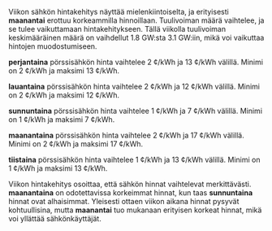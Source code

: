 Viikon sähkön hintakehitys näyttää mielenkiintoiselta, ja erityisesti **maanantai** erottuu korkeammilla hinnoillaan. Tuulivoiman määrä vaihtelee, ja se tulee vaikuttamaan hintakehitykseen. Tällä viikolla tuulivoiman keskimääräinen määrä on vaihdellut 1.8 GW:sta 3.1 GW:iin, mikä voi vaikuttaa hintojen muodostumiseen.

**perjantaina** pörssisähkön hinta vaihtelee 2 ¢/kWh ja 13 ¢/kWh välillä. Minimi on 2 ¢/kWh ja maksimi 13 ¢/kWh. 

**lauantaina** pörssisähkön hinta vaihtelee 2 ¢/kWh ja 12 ¢/kWh välillä. Minimi on 2 ¢/kWh ja maksimi 12 ¢/kWh. 

**sunnuntaina** pörssisähkön hinta vaihtelee 1 ¢/kWh ja 7 ¢/kWh välillä. Minimi on 1 ¢/kWh ja maksimi 7 ¢/kWh. 

**maanantaina** pörssisähkön hinta vaihtelee 2 ¢/kWh ja 17 ¢/kWh välillä. Minimi on 2 ¢/kWh ja maksimi 17 ¢/kWh. 

**tiistaina** pörssisähkön hinta vaihtelee 1 ¢/kWh ja 13 ¢/kWh välillä. Minimi on 1 ¢/kWh ja maksimi 13 ¢/kWh. 

Viikon hintakehitys osoittaa, että sähkön hinnat vaihtelevat merkittävästi. **maanantaina** on odotettavissa korkeimmat hinnat, kun taas **sunnuntaina** hinnat ovat alhaisimmat. Yleisesti ottaen viikon aikana hinnat pysyvät kohtuullisina, mutta **maanantai** tuo mukanaan erityisen korkeat hinnat, mikä voi yllättää sähkönkäyttäjät.
